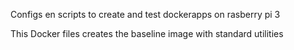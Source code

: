 Configs en scripts to create and test dockerapps on rasberry pi 3

This Docker files creates the baseline image with standard utilities
